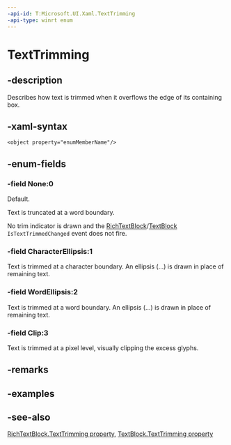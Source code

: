 ```yaml
---
-api-id: T:Microsoft.UI.Xaml.TextTrimming
-api-type: winrt enum
---
```


<!-- Enumeration syntax
public enum Microsoft.UI.Xaml.TextTrimming : int
-->

# TextTrimming

## -description

Describes how text is trimmed when it overflows the edge of its containing box.

## -xaml-syntax

```xaml
<object property="enumMemberName"/>
```

## -enum-fields

### -field None:0

Default.

Text is truncated at a word boundary.

No trim indicator is drawn and the [RichTextBlock](../microsoft.ui.xaml.controls/richtextblock.md)/[TextBlock](../microsoft.ui.xaml.controls/textblock.md) `IsTextTrimmedChanged` event does not fire.

### -field CharacterEllipsis:1

Text is trimmed at a character boundary. An ellipsis (...) is drawn in place of remaining text.

### -field WordEllipsis:2

Text is trimmed at a word boundary. An ellipsis (...) is drawn in place of remaining text.

### -field Clip:3

Text is trimmed at a pixel level, visually clipping the excess glyphs.

## -remarks

## -examples

## -see-also

[RichTextBlock.TextTrimming property](../microsoft.ui.xaml.controls/richtextblock_texttrimming.md), [TextBlock.TextTrimming property](../microsoft.ui.xaml.controls/textblock_texttrimming.md)
